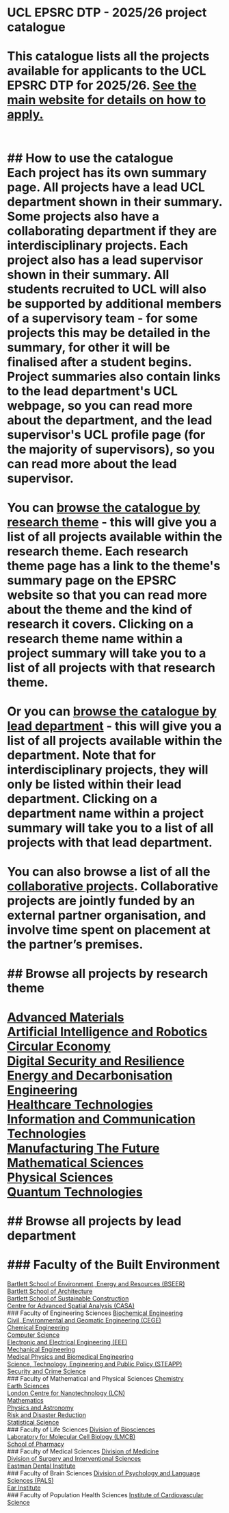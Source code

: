 # UCL EPSRC DTP - 2025/26 project catalogue <br /><br />This catalogue lists all the projects available for applicants to the UCL EPSRC DTP for 2025/26. [See the main website for details on how to apply.]( https://www.ucl.ac.uk/epsrc-doctoral-training/prospective-students/apply-ucl-epsrc-dtp-studentship)<br/><br/><br/>## How to use the catalogue<br />Each project has its own summary page. All projects have a lead UCL department shown in their summary. Some projects also have a collaborating department if they are interdisciplinary projects. Each project also has a lead supervisor shown in their summary. All students recruited to UCL will also be supported by additional members of a supervisory team - for some projects this may be detailed in the summary, for other it will be finalised after a student begins. Project summaries also contain links to the lead department's UCL webpage, so you can read more about the department, and the lead supervisor's UCL profile page (for the majority of supervisors), so you can read more about the lead supervisor.<br /><br />You can [browse the catalogue by research theme](#browse-projects-by-research-theme) - this will give you a list of all projects available within the research theme. Each research theme page has a link to the theme's summary page on the EPSRC website so that you can read more about the theme and the kind of research it covers. Clicking on a research theme name within a project summary will take you to a list of all projects with that research theme.<br /><br />Or you can [browse the catalogue by lead department](#browse-projects-by-lead-department) - this will give you a list of all projects available within the department. Note that for interdisciplinary projects, they will only be listed within their lead department. Clicking on a department name within a project summary will take you to a list of all projects with that lead department.<br /><br />You can also browse a list of all the [collaborative projects](collaborative/collaborative-projects.md). Collaborative projects are jointly funded by an external partner organisation, and involve time spent on placement at the partner’s premises.<br /><br />## Browse all projects by research theme<br /><br />[Advanced Materials](themes/advanced-materials.md)<br />[Artificial Intelligence and Robotics](themes/artificial-intelligence-and-robotics.md)<br />[Circular Economy](themes/circular-economy.md)<br />[Digital Security and Resilience](themes/digital-security-and-resilience.md)<br />[Energy and Decarbonisation](themes/energy-and-decarbonisation.md)<br />[Engineering](themes/engineering.md)<br />[Healthcare Technologies](themes/healthcare-technologies.md)<br />[Information and Communication Technologies](themes/information-and-communication-technologies.md)<br />[Manufacturing The Future](themes/manufacturing-the-future.md)<br />[Mathematical Sciences](themes/mathematical-sciences.md)<br />[Physical Sciences](themes/physical-sciences.md)<br />[Quantum Technologies](themes/quantum-technologies.md)<br /><br />## Browse all projects by lead department<br /><br />### Faculty of the Built Environment
[Bartlett School of Environment, Energy and Resources (BSEER)](departments/bartlett-school-of-environment-energy-and-resources.md)<br />[Bartlett School of Architecture](departments/bartlett-school-of-architecture.md)<br />[Bartlett School of Sustainable Construction](departments/bartlett-school-of-sustainable-construction.md)<br />[Centre for Advanced Spatial Analysis (CASA)](departments/centre-for-advanced-spatial-analysis.md)<br />### Faculty of Engineering Sciences
[Biochemical Engineering](departments/biochemical-engineering.md)<br />[Civil, Environmental and Geomatic Engineering (CEGE)](departments/civil-environmental-and-geomatic-engineering.md)<br />[Chemical Engineering](departments/chemical-engineering.md)<br />[Computer Science](departments/computer-science.md)<br />[Electronic and Electrical Engineering (EEE)](departments/electronic-and-electrical-engineering.md)<br />[Mechanical Engineering](departments/mechanical-engineering.md)<br />[Medical Physics and Biomedical Engineering](departments/medical-physics-and-biomedical-engineering.md)<br />[Science, Technology, Engineering and Public Policy (STEAPP)](departments/science-technology-engineering-and-public-policy.md)<br />[Security and Crime Science](departments/security-and-crime-science.md)<br />### Faculty of Mathematical and Physical Sciences
[Chemistry](departments/chemistry.md)<br />[Earth Sciences](departments/earth-sciences.md)<br />[London Centre for Nanotechnology (LCN)](departments/london-centre-for-nanotechnology.md)<br />[Mathematics](departments/mathematics.md)<br />[Physics and Astronomy](departments/physics-and-astronomy.md)<br />[Risk and Disaster Reduction](departments/risk-and-disaster-reduction.md)<br />[Statistical Science](departments/statistical-science.md)<br />### Faculty of Life Sciences
[Division of Biosciences](departments/division-of-biosciences.md)<br />[Laboratory for Molecular Cell Biology (LMCB)](departments/laboratory-for-molecular-cell-biology.md)<br />[School of Pharmacy](departments/school-of-pharmacy.md)<br />### Faculty of Medical Sciences
[Division of Medicine](departments/division-of-medicine.md)<br />[Division of Surgery and Interventional Sciences](departments/division-of-surgery-and-interventional-sciences.md)<br />[Eastman Dental Institute](departments/eastman-dental-institute.md)<br />### Faculty of Brain Sciences
[Division of Psychology and Language Sciences (PALS)](departments/division-of-psychology-and-language-sciences.md)<br />[Ear Institute](departments/ear-institute.md)<br />### Faculty of Population Health Sciences
[Institute of Cardiovascular Science](departments/institute-of-cardiovascular-science.md)
